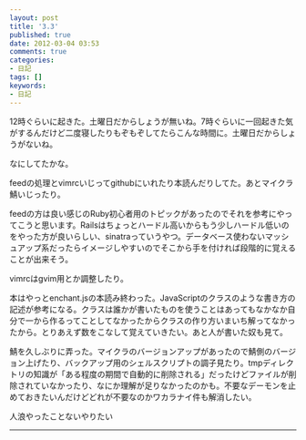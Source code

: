 ```yaml
---
layout: post
title: '3.3'
published: true
date: 2012-03-04 03:53
comments: true
categories:
- 日記
tags: []
keywords:
- 日記
---
```

12時ぐらいに起きた。土曜日だからしょうが無いね。7時ぐらいに一回起きた気がするんだけど二度寝したりもぞもぞしてたらこんな時間に。土曜日だからしょうがないね。

なにしてたかな。

feedの処理とvimrcいじってgithubにいれたり本読んだりしてた。あとマイクラ鯖いじったり。

feedの方は良い感じのRuby初心者用のトピックがあったのでそれを参考にやってこうと思います。Railsはちょっとハードル高いからもう少しハードル低いのをやった方が良いらしい、sinatraっていうやつ。データベース使わないマッシュアップ系だったらイメージしやすいのでそこから手を付ければ段階的に覚えることが出来そう。

vimrcはgvim用とか調整したり。

本はやっとenchant.jsの本読み終わった。JavaScriptのクラスのような書き方の記述が参考になる。クラスは誰かが書いたものを使うことはあってもなかなか自分で一から作るってことしてなかったからクラスの作り方いまいち解ってなかったから。とりあえず数をこなして覚えていきたい。あと人が書いた奴も見て。

鯖を久しぶりに弄った。マイクラのバージョンアップがあったので鯖側のバージョン上げたり、バックアップ用のシェルスクリプトの調子見たり。tmpディレクトリの知識が「ある程度の期間で自動的に削除される」だったけどファイルが削除されていなかったり、なにか理解が足りなかったのかも。不要なデーモンを止めておきたいんだけどどれが不要なのかワカラナイ件も解消したい。

人浪やったことないやりたい

---

